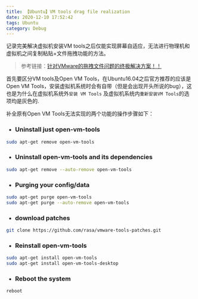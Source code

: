 ```yaml
---
title: 【Ubuntu】VM tools drag file realization
date: 2020-12-10 17:52:42
tags: Ubuntu
category: Debug
---
```


记录完美解决虚拟机安装VM tools之后仅能实现屏幕自适应，无法进行物理机和虚拟机之间复制粘贴+文件拖拽功能的方法。

<!-- more -->

> 参考链接：[针对VMware的拖拽文件问题的终极解决方案！！](https://blog.csdn.net/qq_28912651/article/details/82848761?utm_medium=distribute.pc_relevant.none-task-blog-BlogCommendFromMachineLearnPai2-1.control&depth_1-utm_source=distribute.pc_relevant.none-task-blog-BlogCommendFromMachineLearnPai2-1.control)

首先要区分VM tools及Open VM Tools，在Ubuntu16.04之后官方推荐的应该是Open VM Tools，安装虚拟机系统时会有自带（但是会出现开头所说的bug），这也是为什么在虚拟机系统外`安装 VM Tools` 及虚拟机系统内`重新安装VM Tools`的选项均是灰色的.

补全原有Open VM Tools无法实现的两个功能的操作步骤如下：

- ### Uninstall just open-vm-tools

```bash
sudo apt-get remove open-vm-tools
```

- ### Uninstall open-vm-tools and its dependencies

```bash
sudo apt-get remove --auto-remove open-vm-tools
```

- ### Purging your config/data

```bash
sudo apt-get purge open-vm-tools
sudo apt-get purge --auto-remove open-vm-tools
```

- ### download patches

```bash
git clone https://github.com/rasa/vmware-tools-patches.git
```

- ### Reinstall open-vm-tools

```bash
sudo apt-get install open-vm-tools
sudo apt-get install open-vm-tools-desktop
```

- ### Reboot the system

```bash
reboot
```



